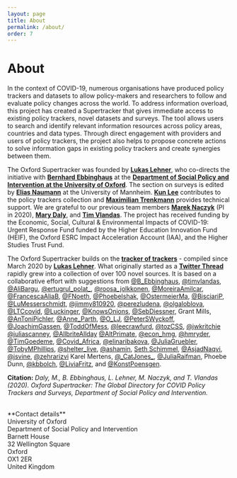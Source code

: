 ```yaml
---
layout: page
title: About
permalink: /about/
order: 7
---
```


# About

In the context of COVID-19, numerous organisations have produced policy trackers and datasets to allow policy-makers and researchers to follow and evaluate policy changes across the world. To address information overload, this project has created a Supertracker that gives immediate access to existing policy trackers, novel datasets and surveys. The tool allows users to search and identify relevant information resources across policy areas, countries and data types. Through direct engagement with providers and users of policy trackers, the project also helps to propose concrete actions to solve information gaps in existing policy trackers and create synergies between them.

The Oxford Supertracker was founded by **[Lukas Lehner](https://www.spi.ox.ac.uk/people/lukas-lehner)**, who co-directs the initiative with **[Bernhard Ebbinghaus](https://www.spi.ox.ac.uk/people/professor-bernhard-ebbinghaus)** at the **[Department of Social Policy and Intervention at the University of Oxford](https://www.spi.ox.ac.uk/)**. The section on surveys is edited by **[Elias Naumann](http://www.eliasnaumann.de/)** at the University of Mannheim. **[Kun Lee](https://www.spi.ox.ac.uk/people/kun-lee)** contributes to the policy trackers collection and **[Maximilian Trenkmann](https://github.com/trenkmann)** provides technical support. We are grateful to our previous team members **[Marek Naczyk](https://www.spi.ox.ac.uk/people/dr-marek-naczyk)** (PI in 2020), **[Mary Daly](https://www.spi.ox.ac.uk/people/profile/daly.html)**, and **[Tim Vlandas](https://www.spi.ox.ac.uk/people/dr-tim-vlandas)**. The project has received funding by the Economic, Social, Cultural & Environmental Impacts of COVID-19: Urgent Response Fund funded by the Higher Education Innovation Fund (HEIF), the Oxford ESRC Impact Acceleration Account (IAA), and the Higher Studies Trust Fund.

The Oxford Supertracker builds on the **[tracker of trackers](https://lukaslehner.github.io/covid19policytrackers/)** - compiled since March 2020 by **[Lukas Lehner](https://twitter.com/LukasLehner_)**. What originally started as a **[Twitter
Thread](https://twitter.com/LukasLehner_/status/1243557931888578565)** rapidly grew into a collection of over 100 novel sources. It is based on a collaborative effort with suggestions from
[@B_Ebbinghaus](https://twitter.com/B_Ebbinghaus),
[@timvlandas](https://twitter.com/timvlandas),
[@AliBargu](https://twitter.com/AliBargu),
[@ertugrul_polat_](https://twitter.com/ertugrul_polat_),
[@roosa_jolkkonen](https://twitter.com/roosa_jolkkonen),
[@MoreiraAmilcar](https://twitter.com/MoreiraAmilcar),
[@FrancescaAliaB](https://twitter.com/FrancescaAliaB),
[@FNoeth](https://twitter.com/FNoeth),
[@PhoebeIshak](https://twitter.com/PhoebeIshak),
[@OstermeierMa](https://twitter.com/OstermeierMa),
[@BisciariP](https://twitter.com/BisciariP),
[@LuMesserschmidt](https://twitter.com/LuMesserschmidt),
[@jimmy810920](https://twitter.com/jimmy810920),
[@perezludena](https://twitter.com/perezludena),
[@olgaloblova](https://twitter.com/olgaloblova),
[@LTCcovid](https://twitter.com/LTCcovid),
[@Luckinger](https://twitter.com/Luckinger),
[@KnowsOnions](https://twitter.com/KnowsOnions),
[@SebDiessner](https://twitter.com/SebDiessner),
Grant Mills,
[@AnToniPichler](https://twitter.com/AnToniPichler),
[@Anne_Parth](https://twitter.com/Anne_Parth),
[@O_LJ](https://twitter.com/O_LJ),
[@PeterSWyckoff](https://twitter.com/PeterSWyckoff),
[@JoachimGassen](https://twitter.com/JoachimGassen),
[@ToddOfMess](https://twitter.com/ToddOfMess),
[@leecrawfurd](https://twitter.com/leecrawfurd),
[@tozCSS](https://twitter.com/tozCSS),
[@jwkritchie](https://twitter.com/jwkritchie)
[@juliascanney](https://twitter.com/juliascanney),
[@AllbriteAllday](https://twitter.com/AllbriteAllday)
[@AltPrimate](https://twitter.com/AltPrimate),
[@econ_hmg](https://twitter.com/econ_hmg),
[@hmryder](https://twitter.com/hmryder),
[@TimGoedeme](https://twitter.com/TimGoedeme),
[@Covid_Africa](https://twitter.com/Covid_Africa),
[@elinaribakova](https://twitter.com/elinaribakova),
[@JuliaGruebler](https://twitter.com/JuliaGruebler),
[@TobyMPhillips](https://twitter.com/TobyMPhillips),
[@shelter_live](https://twitter.com/shelter_live),
[@ashamin](https://twitter.com/ashamin),
[Seth Schimmel](https://github.com/sethsch),
[@AsjadNaqvi](https://twitter.com/AsjadNaqvi),
[@jsvine](https://twitter.com/jsvine),
[@zehrarizvi](https://twitter.com/zehrarizvi)
Karel Mertens,
[@\_CatJones_](https://twitter.com/_CatJones_),
[@JuliaRaifman](https://twitter.com/JuliaRaifman),
Phoebe Dunn,
[@kbbolch](https://twitter.com/kbbolch),
[@LiviaFritz](https://twitter.com/LiviaFritz), and
[@KonstPoensgen](https://twitter.com/KonstPoensgen).

**Citation:** 
*Daly, M., B. Ebbinghaus, L. Lehner, M. Naczyk, and T. Vlandas (2020). Oxford Supertracker: The Global Directory for COVID Policy Trackers and Surveys, Department of Social Policy and Intervention.*

<br>
**Contact details** <br>
University of Oxford <br>
Department of Social Policy and Intervention <br>
Barnett House <br>
32 Wellington Square <br>
Oxford <br>
OX1 2ER <br>
United Kingdom <br>